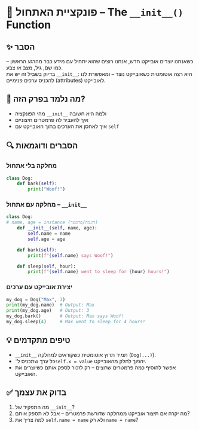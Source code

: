 # 📘 פונקציית האתחול – The `__init__()` Function

## ✨ הסבר

כשאנחנו יוצרים אובייקט חדש, אנחנו רוצים שהוא יתחיל עם מידע כבר מהרגע הראשון – כמו שם, גיל, מצב או צבע.  
בדיוק בשביל זה יש את `__init__`: היא רצה אוטומטית כשאובייקט נוצר – ומאפשרת לנו להכניס ערכים פנימיים (attributes) לאובייקט.

## 🧠 מה נלמד בפרק הזה?
- מהי הפונקציה `__init__` ולמה היא חשובה
- איך להעביר לה פרמטרים חיצוניים
- איך לאחסן את הערכים בתוך האובייקט עם `self`

## 🔍 הסברים ודוגמאות

### מחלקה בלי אתחול
```python
class Dog:
    def bark(self):
        print("Woof!")
```

### מחלקה עם אתחול – `__init__`
```python
class Dog:
# name, age = instance (דוגמה/פרמטר)
    def __init__(self, name, age):
        self.name = name
        self.age = age

    def bark(self):
        print(f"{self.name} says Woof!")

    def sleep(self, hour):
        print(f"{self.name} went to sleep for {hour} hours!")
```

### יצירת אובייקט עם ערכים
```python
my_dog = Dog("Max", 3)
print(my_dog.name)  # Output: Max
print(my_dog.age)   # Output: 3
my_dog.bark()       # Output: Max says Woof!
my_dog.sleep(4)     # Max went to sleep for 4 hours!
```

## 💡 טיפים מתקדמים

* `__init__` תמיד תרוץ אוטומטית כשקוראים למחלקה (`Dog(...)`).
* כל ערך שתכניס ל־`self.x = value` יהפוך לחלק מהאובייקט.
* אפשר להוסיף כמה פרמטרים שרוצים – רק לזכור לספק אותם כשיוצרים את האובייקט.

## ✅ בדוק את עצמך

1. מה התפקיד של `__init__`?
2. מה יקרה אם תיצור אובייקט ממחלקה שדורשת פרמטרים – אבל לא תספק אותם?
3. למה צריך את `self.name = name` ולא רק `name = name`?
